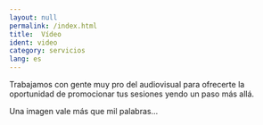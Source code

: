 ```yaml
---
layout: null
permalink: /index.html
title:  Vídeo
ident: video
category: servicios
lang: es
---
```


Trabajamos con gente muy pro del audiovisual para ofrecerte la oportunidad de promocionar tus sesiones yendo un paso más allá.

Una imagen vale más que mil palabras...